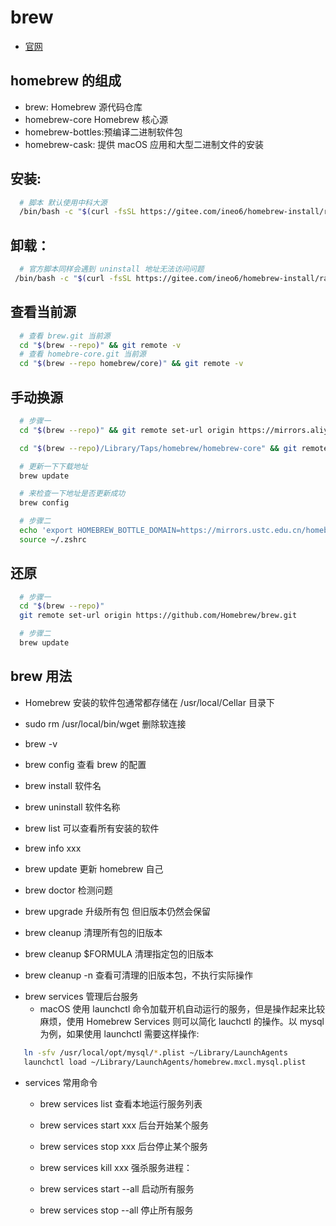 # brew
* [官网](http://brew.sh/index_zh-cn.html)
## homebrew 的组成
* brew: Homebrew 源代码仓库      
* homebrew-core  Homebrew 核心源   
* homebrew-bottles:预编译二进制软件包
* homebrew-cask: 提供 macOS 应用和大型二进制文件的安装
## 安装:
  ```bash 
    # 脚本 默认使用中科大源
    /bin/bash -c "$(curl -fsSL https://gitee.com/ineo6/homebrew-install/raw/master/install.sh)"
  ```
## 卸载：
  ```bash
    # 官方脚本同样会遇到 uninstall 地址无法访问问题
   /bin/bash -c "$(curl -fsSL https://gitee.com/ineo6/homebrew-install/raw/master/uninstall.sh)"
  ```
## 查看当前源
  ```bash
    # 查看 brew.git 当前源
    cd "$(brew --repo)" && git remote -v
    # 查看 homebre-core.git 当前源
    cd "$(brew --repo homebrew/core)" && git remote -v
  ```
## 手动换源
  ```bash
    # 步骤一
    cd "$(brew --repo)" && git remote set-url origin https://mirrors.aliyun.com/homebrew/brew.git

    cd "$(brew --repo)/Library/Taps/homebrew/homebrew-core" && git remote set-url origin https://mirrors.aliyun.com/homebrew/homebrew-core.git

    # 更新一下下载地址
    brew update 

    # 来检查一下地址是否更新成功
    brew config 

    # 步骤二
    echo 'export HOMEBREW_BOTTLE_DOMAIN=https://mirrors.ustc.edu.cn/homebrew-bottles/bottles' >> ~/.zshrc
    source ~/.zshrc
  ```
## 还原
  ```bash
    # 步骤一
    cd "$(brew --repo)"
    git remote set-url origin https://github.com/Homebrew/brew.git

    # 步骤二
    brew update
  ```
## brew 用法
  - Homebrew 安装的软件包通常都存储在 /usr/local/Cellar 目录下
  - sudo rm /usr/local/bin/wget  删除软连接

  - brew -v 
  - brew config 查看 brew 的配置
  - brew install 软件名  
  - brew uninstall  软件名称
  - brew list 可以查看所有安装的软件
  - brew info xxx
  - brew update 更新 homebrew 自己
  - brew doctor 检测问题

  - brew upgrade 升级所有包 但旧版本仍然会保留
  - brew cleanup  清理所有包的旧版本
  - brew cleanup $FORMULA  清理指定包的旧版本
  - brew cleanup -n 查看可清理的旧版本包，不执行实际操作

* brew services 管理后台服务
  - macOS 使用 launchctl 命令加载开机自动运行的服务，但是操作起来比较麻烦，使用 Homebrew Services 则可以简化 lauchctl 的操作。以 mysql 为例，如果使用 launchctl 需要这样操作:
 ```bash
    ln -sfv /usr/local/opt/mysql/*.plist ~/Library/LaunchAgents
    launchctl load ~/Library/LaunchAgents/homebrew.mxcl.mysql.plist
 ```
* services 常用命令
    - brew services list  查看本地运行服务列表
    - brew services start xxx 后台开始某个服务
    - brew services stop  xxx 后台停止某个服务
    - brew services kill  xxx 强杀服务进程：

    - brew services start --all 启动所有服务
    - brew services stop  --all 停止所有服务